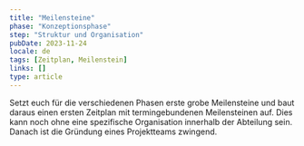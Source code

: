 ```yaml
---
title: "Meilensteine"
phase: "Konzeptionsphase"
step: "Struktur und Organisation"
pubDate: 2023-11-24
locale: de
tags: [Zeitplan, Meilenstein]
links: []
type: article
---
```


Setzt euch für die verschiedenen Phasen erste grobe Meilensteine und baut daraus einen ersten Zeitplan mit termingebundenen Meilensteinen auf. Dies kann noch ohne eine spezifische Organisation innerhalb der Abteilung sein. Danach ist die Gründung eines Projektteams zwingend. 
